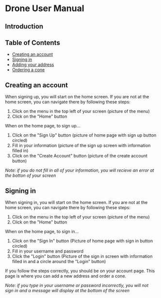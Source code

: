 # Drone User Manual

## Introduction

## Table of Contents

* [Creating an account](#creating-an-account)
* [Signing in](#signing-in)
* [Adding your address](#adding-your-address)
* [Ordering a cone](#ordering-a-cone)

## Creating an account

When signing up, you will start on the home screen. If you are not at the home screen, you can navigate there by following these steps:

1. Click on the menu in the top left of your screen (picture of the menu)
2. Click on the "Home" button

When on the home page, to sign up...

1. Click on the "Sign Up" button
    (picture of home page with sign up button circled)
2. Fill in your information
    (picture of the sign up screen with information filled in)
3. Click on the "Create Account" button
    (picture of the create account button)

*Note: if you do not fill in all of your information, you will recieve an error at the botton of your screen*

## Signing in

When signing in, you will start on the home screen. If you are not at the home screen, you can navigate there by following these steps:

1. Click on the menu in the top left of your screen (picture of the menu)
2. Click on the "Home" button

When on the home page, to sign in...

1. Click on the "Sign In" button
    (Picture of home page with sign in button circled)
2. Fill in your username and password
3. Click the "Login" button
    (Picture of the sign in screen with information filled in and a circle around the "Login" button)

If you follow the steps correctly, you should be on your account page. This page is where you can add a new address and order a cone.

*Note: if you type in your username or password incorrectly, you will not sign in and a message will display at the bottom of the screen*

